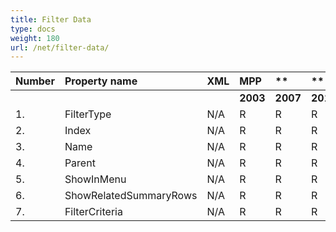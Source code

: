 ```yaml
---
title: Filter Data
type: docs
weight: 180
url: /net/filter-data/
---
```


|**Number** |**Property name** |**XML** |**MPP** |** |** |**  |** |** |**Comments** |
| :- | :- | :- | :- | :- | :- | :- | :- | :- | :- |
| | | |**2003** |**2007** |**2010** |**2013** |**2016** |**2019** | |
|1. |FilterType |N/A |R |R |R |R |R |R | |
|2. |Index |N/A |R |R |R |R |R |R | |
|3. |Name |N/A |R |R |R |R |R |R | |
|4. |Parent |N/A |R |R |R |R |R |R | |
|5. |ShowInMenu |N/A |R |R |R |R |R |R | |
|6. |ShowRelatedSummaryRows |N/A |R |R |R |R |R |R | |
|7. |FilterCriteria|N/A |R |R |R |R |R |R | |

